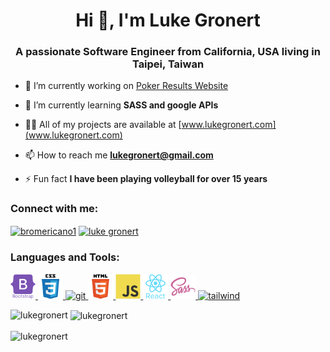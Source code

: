 <h1 align="center">Hi 👋, I'm Luke Gronert</h1>
<h3 align="center">A passionate Software Engineer from California, USA living in Taipei, Taiwan</h3>

- 🔭 I’m currently working on [Poker Results Website](https://github.com/lukegronert/poker-app)

- 🌱 I’m currently learning **SASS and google APIs**

- 👨‍💻 All of my projects are available at [www.lukegronert.com](www.lukegronert.com)

- 📫 How to reach me **lukegronert@gmail.com**

- ⚡ Fun fact **I have been playing volleyball for over 15 years**

<h3 align="left">Connect with me:</h3>
<p align="left">
<a href="https://twitter.com/bromericano1" target="blank"><img align="center" src="https://raw.githubusercontent.com/rahuldkjain/github-profile-readme-generator/master/src/images/icons/Social/twitter.svg" alt="bromericano1" height="30" width="40" /></a>
<a href="https://linkedin.com/in/luke gronert" target="blank"><img align="center" src="https://raw.githubusercontent.com/rahuldkjain/github-profile-readme-generator/master/src/images/icons/Social/linked-in-alt.svg" alt="luke gronert" height="30" width="40" /></a>
</p>

<h3 align="left">Languages and Tools:</h3>
<p align="left"> <a href="https://getbootstrap.com" target="_blank" rel="noreferrer"> <img src="https://raw.githubusercontent.com/devicons/devicon/master/icons/bootstrap/bootstrap-plain-wordmark.svg" alt="bootstrap" width="40" height="40"/> </a> <a href="https://www.w3schools.com/css/" target="_blank" rel="noreferrer"> <img src="https://raw.githubusercontent.com/devicons/devicon/master/icons/css3/css3-original-wordmark.svg" alt="css3" width="40" height="40"/> </a> <a href="https://git-scm.com/" target="_blank" rel="noreferrer"> <img src="https://www.vectorlogo.zone/logos/git-scm/git-scm-icon.svg" alt="git" width="40" height="40"/> </a> <a href="https://www.w3.org/html/" target="_blank" rel="noreferrer"> <img src="https://raw.githubusercontent.com/devicons/devicon/master/icons/html5/html5-original-wordmark.svg" alt="html5" width="40" height="40"/> </a> <a href="https://developer.mozilla.org/en-US/docs/Web/JavaScript" target="_blank" rel="noreferrer"> <img src="https://raw.githubusercontent.com/devicons/devicon/master/icons/javascript/javascript-original.svg" alt="javascript" width="40" height="40"/> </a> <a href="https://reactjs.org/" target="_blank" rel="noreferrer"> <img src="https://raw.githubusercontent.com/devicons/devicon/master/icons/react/react-original-wordmark.svg" alt="react" width="40" height="40"/> </a> <a href="https://sass-lang.com" target="_blank" rel="noreferrer"> <img src="https://raw.githubusercontent.com/devicons/devicon/master/icons/sass/sass-original.svg" alt="sass" width="40" height="40"/> </a> <a href="https://tailwindcss.com/" target="_blank" rel="noreferrer"> <img src="https://www.vectorlogo.zone/logos/tailwindcss/tailwindcss-icon.svg" alt="tailwind" width="40" height="40"/> </a> </p>

<p><img align="left" src="https://github-readme-stats.vercel.app/api/top-langs?username=lukegronert&show_icons=true&locale=en&layout=compact" alt="lukegronert" /></p>

<p>&nbsp;<img align="center" src="https://github-readme-stats.vercel.app/api?username=lukegronert&show_icons=true&locale=en" alt="lukegronert" /></p>

<p><img align="center" src="https://github-readme-streak-stats.herokuapp.com/?user=lukegronert&" alt="lukegronert" /></p>
